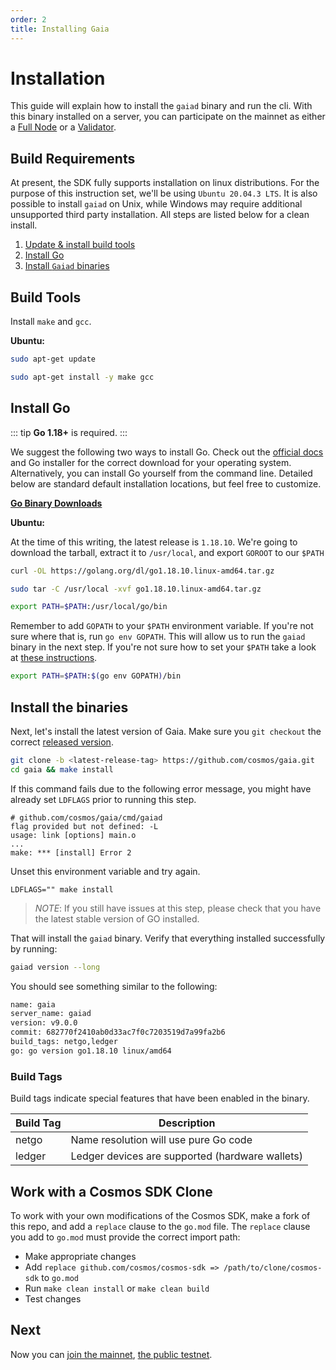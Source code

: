 ```yaml
---
order: 2
title: Installing Gaia
---
```


# Installation

This guide will explain how to install the `gaiad` binary and run the cli. With this binary installed on a server, you can participate on the mainnet as either a [Full Node](../hub-tutorials/join-mainnet.md) or a [Validator](../validators/validator-setup.md).

## Build Requirements

At present, the SDK fully supports installation on linux distributions. For the purpose of this instruction set, we'll be using `Ubuntu 20.04.3 LTS`. It is also possible to install `gaiad` on Unix, while Windows may require additional unsupported third party installation. All steps are listed below for a clean install.

1. [Update & install build tools](#build-tools)
2. [Install Go](#install-go)
3. [Install `Gaiad` binaries](#install-the-binaries)

## Build Tools

Install `make` and `gcc`.

**Ubuntu:**

```bash
sudo apt-get update

sudo apt-get install -y make gcc
```

## Install Go

::: tip
**Go 1.18+** is required.
:::

We suggest the following two ways to install Go. Check out the [official docs](https://golang.org/doc/install) and Go installer for the correct download for your operating system. Alternatively, you can install Go yourself from the command line. Detailed below are standard default installation locations, but feel free to customize.

**[Go Binary Downloads](https://go.dev/dl/)**

**Ubuntu:**

At the time of this writing, the latest release is `1.18.10`. We're going to download the tarball, extract it to `/usr/local`, and export `GOROOT` to our `$PATH`

```bash
curl -OL https://golang.org/dl/go1.18.10.linux-amd64.tar.gz

sudo tar -C /usr/local -xvf go1.18.10.linux-amd64.tar.gz

export PATH=$PATH:/usr/local/go/bin

```

Remember to add `GOPATH` to your `$PATH` environment variable. If you're not sure where that is, run `go env GOPATH`. This will allow us to run the `gaiad` binary in the next step. If you're not sure how to set your `$PATH` take a look at [these instructions](https://superuser.com/questions/284342/what-are-path-and-other-environment-variables-and-how-can-i-set-or-use-them).

```bash
export PATH=$PATH:$(go env GOPATH)/bin
```

## Install the binaries

Next, let's install the latest version of Gaia. Make sure you `git checkout` the
correct [released version](https://github.com/cosmos/gaia/releases).

```bash
git clone -b <latest-release-tag> https://github.com/cosmos/gaia.git
cd gaia && make install
```

If this command fails due to the following error message, you might have already set `LDFLAGS` prior to running this step.

```
# github.com/cosmos/gaia/cmd/gaiad
flag provided but not defined: -L
usage: link [options] main.o
...
make: *** [install] Error 2
```

Unset this environment variable and try again.

```
LDFLAGS="" make install
```

> _NOTE_: If you still have issues at this step, please check that you have the latest stable version of GO installed.

That will install the `gaiad` binary. Verify that everything installed successfully by running:

```bash
gaiad version --long
```

You should see something similar to the following:

```bash
name: gaia
server_name: gaiad
version: v9.0.0
commit: 682770f2410ab0d33ac7f0c7203519d7a99fa2b6
build_tags: netgo,ledger
go: go version go1.18.10 linux/amd64
```

### Build Tags

Build tags indicate special features that have been enabled in the binary.

| Build Tag | Description                                     |
| --------- | ----------------------------------------------- |
| netgo     | Name resolution will use pure Go code           |
| ledger    | Ledger devices are supported (hardware wallets) |

## Work with a Cosmos SDK Clone

To work with your own modifications of the Cosmos SDK, make a fork of this repo, and add a `replace` clause to the `go.mod` file.
The `replace` clause you add to `go.mod` must provide the correct import path:

- Make appropriate changes
- Add `replace github.com/cosmos/cosmos-sdk => /path/to/clone/cosmos-sdk` to `go.mod`
- Run `make clean install` or `make clean build`
- Test changes

## Next

Now you can [join the mainnet](../hub-tutorials/join-mainnet.md), [the public testnet](../hub-tutorials/join-testnet.md).
